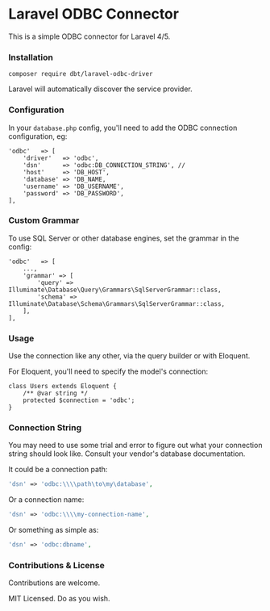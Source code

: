 # Laravel ODBC Connector

This is a simple ODBC connector for Laravel 4/5.

### Installation

```
composer require dbt/laravel-odbc-driver
```

Laravel will automatically discover the service provider.

### Configuration

In your `database.php` config, you'll need to add the ODBC connection configuration, eg:

```
'odbc'   => [
	'driver'   => 'odbc',
	'dsn'      => 'odbc:DB_CONNECTION_STRING', //
	'host'     => 'DB_HOST',
	'database' => 'DB_NAME,
	'username' => 'DB_USERNAME',
	'password' => 'DB_PASSWORD',
],
```

### Custom Grammar

To use SQL Server or other database engines, set the grammar in the config:

```
'odbc'   => [
    ...,
    'grammar' => [
        'query' => Illuminate\Database\Query\Grammars\SqlServerGrammar::class,
        'schema' => Illuminate\Database\Schema\Grammars\SqlServerGrammar::class,
    ],
],
```

### Usage

Use the connection like any other, via the query builder or with Eloquent.

For Eloquent, you'll need to specify the model's connection:

```
class Users extends Eloquent {
    /** @var string */
    protected $connection = 'odbc';
}
```

### Connection String 

You may need to use some trial and error to figure out what your connection string should look like. Consult your vendor's database documentation.

It could be a connection path:

```php
'dsn' => 'odbc:\\\\path\to\my\database',
```

Or a connection name:

```php
'dsn' => 'odbc:\\\\my-connection-name',
```

Or something as simple as:

```php
'dsn' => 'odbc:dbname',
```

### Contributions & License

Contributions are welcome.

MIT Licensed. Do as you wish.

